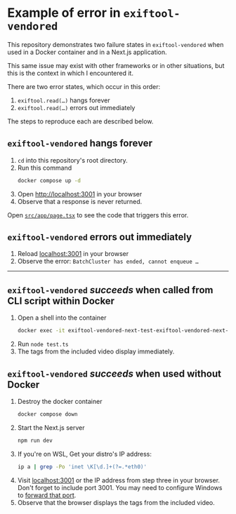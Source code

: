 # Example of error in `exiftool-vendored`

This repository demonstrates two failure states in `exiftool-vendored` when used in a Docker container and in a Next.js application.

This same issue may exist with other frameworks or in other situations, but this is the context in which I encountered it.

There are two error states, which occur in this order:
1. `exiftool.read(…)` hangs forever
2. `exiftool.read(…)` errors out immediately

The steps to reproduce each are described below.

## `exiftool-vendored` hangs forever

1. `cd` into this repository's root directory.
2. Run this command
    ```bash
    docker compose up -d
    ```
3. Open [http://localhost:3001](http://localhost:3001) in your browser
4. Observe that a response is never returned. 

Open [`src/app/page.tsx`](src/app/page.tsx) to see the code that triggers this error.

## `exiftool-vendored` errors out immediately

1. Reload [localhost:3001](http://localhost:3001) in your browser
2. Observe the error: `BatchCluster has ended, cannot enqueue …`

---

## `exiftool-vendored` _succeeds_ when called from CLI script within Docker

1. Open a shell into the container
    ```bash
    docker exec -it exiftool-vendored-next-test-exiftool-vendored-next-test-1 sh
    ```
2. Run `node test.ts`
3. The tags from the included video display immediately.

## `exiftool-vendored` _succeeds_ when used without Docker

1. Destroy the docker container
   ```bash
   docker compose down
   ```
2. Start the Next.js server
   ```bash
   npm run dev
   ```
3. If you're on WSL, Get your distro's IP address:
   ```bash
   ip a | grep -Po 'inet \K[\d.]+(?=.*eth0)'
   ```
4. Visit [localhost:3001](http://localhost:3001) or the IP address from step three in your browser. Don't forget to include port 3001. You may need to configure Windows to [forward that port](https://gist.github.com/xmeng1/aae4b223e9ccc089911ee764928f5486?permalink_comment_id=4939664#gistcomment-4939664).
5. Observe that the browser displays the tags from the included video.
